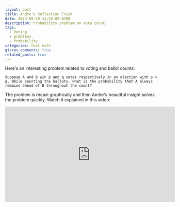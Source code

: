 ```yaml
---
layout: post
title: Andre's Reflection Trick
date: 2024-09-29 11:59:00-0400
description: Probability problem on vote count.
tags:
  - Voting
  - problems
  - Probability
categories: Cool math
giscus_comments: true
related_posts: true
---
```


Here's an interesting problem related to voting and ballot counts:

```quote
Suppose A and B win p and q votes respectively in an election with p > q. While counting the ballots, what is the probability that A always remains ahead of B throughout the count?
```

The problem is recast graphically and then Andre's beautiful insight solves the problem quickly. Watch it explained in this video:

<iframe style="display: block; margin: auto;" width="560" height="315" src="https://www.youtube.com/embed/ebKPaj9Pj6s?si=2NHw--F9A2G60vwM" title="YouTube video player" frameborder="0" allow="accelerometer; autoplay; clipboard-write; encrypted-media; gyroscope; picture-in-picture; web-share" referrerpolicy="strict-origin-when-cross-origin" allowfullscreen></iframe>
